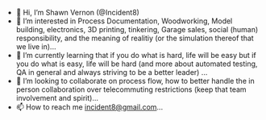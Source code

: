 - 👋 Hi, I’m Shawn Vernon (@Incident8)
- 👀 I’m interested in Process Documentation, Woodworking, Model building, electronics, 3D printing, tinkering, Garage sales, social (human) responsibility, and the meaning of realitiy (or the simulation thereof that we live in)...
- 🌱 I’m currently learning that if you do what is hard, life will be easy but if you do what is easy, life will be hard (and more about automated testing, QA in general and always striving to be a better leader) ...
- 💞️ I’m looking to collaborate on process flow, how to better handle the in person collaboration over telecommuting restrictions (keep that team involvement and spirit)...
- 📫 How to reach me incident8@gmail.com...

<!---
Incident8/Incident8 is a ✨ special ✨ repository because its `README.md` (this file) appears on your GitHub profile.
You can click the Preview link to take a look at your changes.
--->

